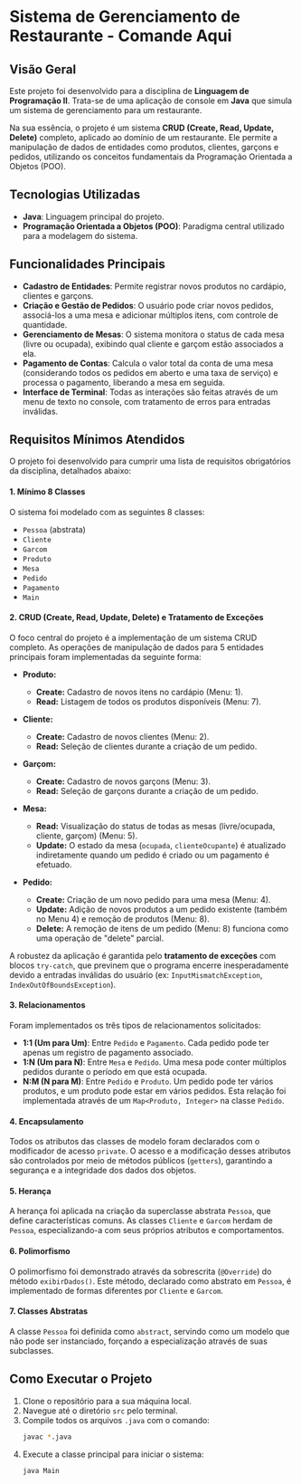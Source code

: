 # Sistema de Gerenciamento de Restaurante - Comande Aqui

## Visão Geral

Este projeto foi desenvolvido para a disciplina de **Linguagem de Programação II**. Trata-se de uma aplicação de console em **Java** que simula um sistema de gerenciamento para um restaurante.

Na sua essência, o projeto é um sistema **CRUD (Create, Read, Update, Delete)** completo, aplicado ao domínio de um restaurante. Ele permite a manipulação de dados de entidades como produtos, clientes, garçons e pedidos, utilizando os conceitos fundamentais da Programação Orientada a Objetos (POO).

## Tecnologias Utilizadas

* **Java**: Linguagem principal do projeto.
* **Programação Orientada a Objetos (POO)**: Paradigma central utilizado para a modelagem do sistema.

## Funcionalidades Principais

* **Cadastro de Entidades**: Permite registrar novos produtos no cardápio, clientes e garçons.
* **Criação e Gestão de Pedidos**: O usuário pode criar novos pedidos, associá-los a uma mesa e adicionar múltiplos itens, com controle de quantidade.
* **Gerenciamento de Mesas**: O sistema monitora o status de cada mesa (livre ou ocupada), exibindo qual cliente e garçom estão associados a ela.
* **Pagamento de Contas**: Calcula o valor total da conta de uma mesa (considerando todos os pedidos em aberto e uma taxa de serviço) e processa o pagamento, liberando a mesa em seguida.
* **Interface de Terminal**: Todas as interações são feitas através de um menu de texto no console, com tratamento de erros para entradas inválidas.

## Requisitos Mínimos Atendidos

O projeto foi desenvolvido para cumprir uma lista de requisitos obrigatórios da disciplina, detalhados abaixo:

#### 1. Mínimo 8 Classes
O sistema foi modelado com as seguintes 8 classes:
- `Pessoa` (abstrata)
- `Cliente`
- `Garcom`
- `Produto`
- `Mesa`
- `Pedido`
- `Pagamento`
- `Main`

#### 2. CRUD (Create, Read, Update, Delete) e Tratamento de Exceções
O foco central do projeto é a implementação de um sistema CRUD completo. As operações de manipulação de dados para 5 entidades principais foram implementadas da seguinte forma:

* **Produto:**
    * **Create:** Cadastro de novos itens no cardápio (Menu: 1).
    * **Read:** Listagem de todos os produtos disponíveis (Menu: 7).

* **Cliente:**
    * **Create:** Cadastro de novos clientes (Menu: 2).
    * **Read:** Seleção de clientes durante a criação de um pedido.

* **Garçom:**
    * **Create:** Cadastro de novos garçons (Menu: 3).
    * **Read:** Seleção de garçons durante a criação de um pedido.

* **Mesa:**
    * **Read:** Visualização do status de todas as mesas (livre/ocupada, cliente, garçom) (Menu: 5).
    * **Update:** O estado da mesa (`ocupada`, `clienteOcupante`) é atualizado indiretamente quando um pedido é criado ou um pagamento é efetuado.

* **Pedido:**
    * **Create:** Criação de um novo pedido para uma mesa (Menu: 4).
    * **Update:** Adição de novos produtos a um pedido existente (também no Menu 4) e remoção de produtos (Menu: 8).
    * **Delete:** A remoção de itens de um pedido (Menu: 8) funciona como uma operação de "delete" parcial.

A robustez da aplicação é garantida pelo **tratamento de exceções** com blocos `try-catch`, que previnem que o programa encerre inesperadamente devido a entradas inválidas do usuário (ex: `InputMismatchException`, `IndexOutOfBoundsException`).

#### 3. Relacionamentos
Foram implementados os três tipos de relacionamentos solicitados:
* **1:1 (Um para Um)**: Entre `Pedido` e `Pagamento`. Cada pedido pode ter apenas um registro de pagamento associado.
* **1:N (Um para N)**: Entre `Mesa` e `Pedido`. Uma mesa pode conter múltiplos pedidos durante o período em que está ocupada.
* **N:M (N para M)**: Entre `Pedido` e `Produto`. Um pedido pode ter vários produtos, e um produto pode estar em vários pedidos. Esta relação foi implementada através de um `Map<Produto, Integer>` na classe `Pedido`.

#### 4. Encapsulamento
Todos os atributos das classes de modelo foram declarados com o modificador de acesso `private`. O acesso e a modificação desses atributos são controlados por meio de métodos públicos (`getters`), garantindo a segurança e a integridade dos dados dos objetos.

#### 5. Herança
A herança foi aplicada na criação da superclasse abstrata `Pessoa`, que define características comuns. As classes `Cliente` e `Garcom` herdam de `Pessoa`, especializando-a com seus próprios atributos e comportamentos.

#### 6. Polimorfismo
O polimorfismo foi demonstrado através da sobrescrita (`@Override`) do método `exibirDados()`. Este método, declarado como abstrato em `Pessoa`, é implementado de formas diferentes por `Cliente` e `Garcom`.

#### 7. Classes Abstratas
A classe `Pessoa` foi definida como `abstract`, servindo como um modelo que não pode ser instanciado, forçando a especialização através de suas subclasses.

## Como Executar o Projeto

1.  Clone o repositório para a sua máquina local.
2.  Navegue até o diretório `src` pelo terminal.
3.  Compile todos os arquivos `.java` com o comando:
    ```bash
    javac *.java
    ```
4.  Execute a classe principal para iniciar o sistema:
    ```bash
    java Main
    ```
